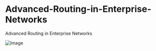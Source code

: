 # Advanced-Routing-in-Enterprise-Networks
Advanced Routing in Enterprise Networks

![Image](https://github.com/user-attachments/assets/00413471-c610-4e07-8711-13c34f0bffb8)
